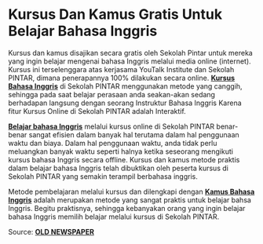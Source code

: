 # Kursus Dan Kamus Gratis Untuk Belajar Bahasa Inggris
Kursus dan kamus disajikan secara gratis oleh Sekolah Pintar untuk mereka yang ingin belajar mengenai bahasa Inggris melalui media online (internet). Kursus ini terselenggara atas kerjasama YouTalk Institute dan Sekolah PINTAR, dimana penerapannya 100% dilakukan secara online. **[Kursus Bahasa Inggris][1]** di Sekolah PINTAR menggunakan metode yang canggih, sehingga pada saat belajar perasaan anda seakan-akan sedang berhadapan langsung dengan seorang Instruktur Bahasa Inggris Karena fitur Kursus Online di Sekolah PINTAR adalah Interaktif.

**[Belajar bahasa Inggris][1]** melalui kursus online di Sekolah PINTAR benar-benar sangat efisien dalam banyak hal terutama dalam hal penggunaan waktu dan biaya. Dalam hal penggunaan waktu, anda tidak perlu meluangkan banyak waktu seperti halnya ketika seseorang mengikuti kursus bahasa Inggris secara offline. Kursus dan kamus metode praktis dalam belajar bahasa Inggris telah dibuktikan oleh peserta kursus di Sekolah PINTAR yang semakin terampil berbahasa inggris.

Metode pembelajaran melalui kursus dan dilengkapi dengan **[Kamus Bahasa Inggris][1]** adalah merupakan metode yang sangat praktis untuk belajar bahsa Inggris. Begitu praktisnya, sehingga kebanyakan orang yang ingin belajar bahasa Inggris memilih belajar melalui kursus di Sekolah PINTAR.

Source: **[OLD NEWSPAPER][2]**

  [1]: http://ferry-bachtiar.blogspot.com/2015/10/bahasa-inggris.html
  [2]: http://ferry-bachtiar.blogspot.com/
